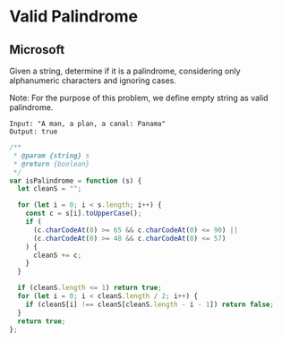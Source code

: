 # Valid Palindrome

## Microsoft

Given a string, determine if it is a palindrome, considering only alphanumeric characters and ignoring cases.

Note: For the purpose of this problem, we define empty string as valid palindrome.

```
Input: "A man, a plan, a canal: Panama"
Output: true
```

```js
/**
 * @param {string} s
 * @return {boolean}
 */
var isPalindrome = function (s) {
  let cleanS = "";

  for (let i = 0; i < s.length; i++) {
    const c = s[i].toUpperCase();
    if (
      (c.charCodeAt(0) >= 65 && c.charCodeAt(0) <= 90) ||
      (c.charCodeAt(0) >= 48 && c.charCodeAt(0) <= 57)
    ) {
      cleanS += c;
    }
  }

  if (cleanS.length <= 1) return true;
  for (let i = 0; i < cleanS.length / 2; i++) {
    if (cleanS[i] !== cleanS[cleanS.length - i - 1]) return false;
  }
  return true;
};
```
